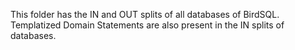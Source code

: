 This folder has the IN and OUT splits of all databases of BirdSQL. Templatized Domain Statements are also present in the IN splits of databases.
